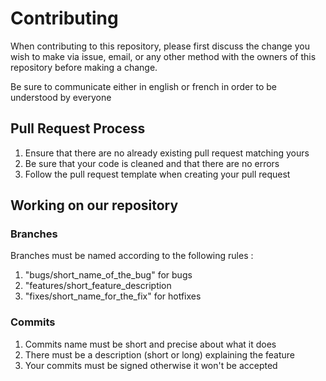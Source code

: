 # Contributing

When contributing to this repository, please first discuss the change you wish to make via issue,
email, or any other method with the owners of this repository before making a change.

Be sure to communicate either in english or french in order to be understood by everyone

## Pull Request Process

1. Ensure that there are no already existing pull request matching yours
2. Be sure that your code is cleaned and that there are no errors
3. Follow the pull request template when creating your pull request

## Working on our repository

### Branches

Branches must be named according to the following rules :

1. "bugs/short_name_of_the_bug" for bugs
2. "features/short_feature_description
3. "fixes/short_name_for_the_fix" for hotfixes

### Commits

1. Commits name must be short and precise about what it does
2. There must be a description (short or long) explaining the feature
3. Your commits must be signed otherwise it won't be accepted

